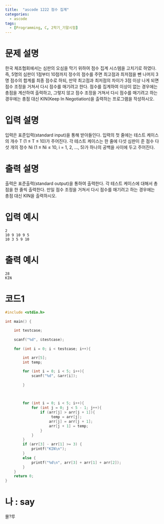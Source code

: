 ```yaml
---
title:  "ascode 1222 점수 집계"
categories:
  - ascode
tags:
  - [Programming, C, 2학기_기말시험]
---
```

# 문제 설명
한국 체조협회에서는 심판의 오심을 막기 위하여 점수 집계 시스템을 고치기로 하였다. 즉, 5명의 심판이 1점부터 10점까지 정수의 점수를 주면 최고점과 최저점을 뺀 나머지 3명 점수의 합계를 최종 점수로 하되, 만약 최고점과 최저점의 차이가 3점 이상 나게 되면 점수 조정을 거쳐서 다시 점수를 매기려고 한다. 점수를 집계하여 이상이 없는 경우에는 총점을 계산하여 출력하고, 그렇지 않고 점수 조정을 거쳐서 다시 점수를 매기려고 하는 경우에는 총점 대신 KIN(Keep In Negotiation)을 출력하는 프로그램을 작성하시오.


# 입력 설명
입력은 표준입력(standard input)을 통해 받아들인다. 입력의 첫 줄에는 테스트 케이스의 개수 T (1 ≤ T ≤ 10)가 주어진다. 각 테스트 케이스는 한 줄에 다섯 심판이 준 점수 다섯 개의 정수 Ni (1 ≤ Ni ≤ 10, i = 1, 2, …, 5)가 하나의 공백을 사이에 두고 주어진다.

# 출력 설명
출력은 표준출력(standard output)을 통하여 출력한다. 각 테스트 케이스에 대해서 총점을 한 줄씩 출력한다. 만일 점수 조정을 거쳐서 다시 점수를 매기려고 하는 경우에는 총점 대신 KIN을 출력하시오.
# 입력 예시
```
2
10 9 10 9 5
10 3 5 9 10
```
# 출력 예시
```
28
KIN
```
# 코드1

```c
#include <stdio.h>
 
int main() {
 
    int testcase;
 
    scanf("%d", &testcase);
 
    for (int i = 0; i < testcase; i++){

        int arr[5];
        int temp;
 
        for (int i = 0; i < 5; i++){
            scanf("%d", &arr[i]);
 
        }
 
 
 
        for (int i = 0; i < 5; i++){
            for (int j = 0; j < 5 - 1; j++){
                if (arr[j] > arr[j + 1]){
                     temp = arr[j]; 
                    arr[j] = arr[j + 1]; 
                    arr[j + 1] = temp; 
                } 
            }
        }
        if (arr[3] - arr[1] >= 3) {
            printf("KIN\n");
        }
        else {
            printf("%d\n", arr[3] + arr[1] + arr[2]);
        }
    }
    return 0; 
}
```

# 나 : say

몰?루